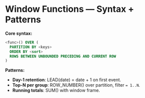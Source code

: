 # Window Functions — Syntax + Patterns

**Core syntax:**
```sql
<func>() OVER (
  PARTITION BY <keys>
  ORDER BY <sort>
  ROWS BETWEEN UNBOUNDED PRECEDING AND CURRENT ROW
)
```

**Patterns:**
- **Day-1 retention**: LEAD(date) = date + 1 on first event.
- **Top-N per group**: ROW_NUMBER() over partition, filter `= 1..N`.
- **Running totals**: SUM() with window frame.
